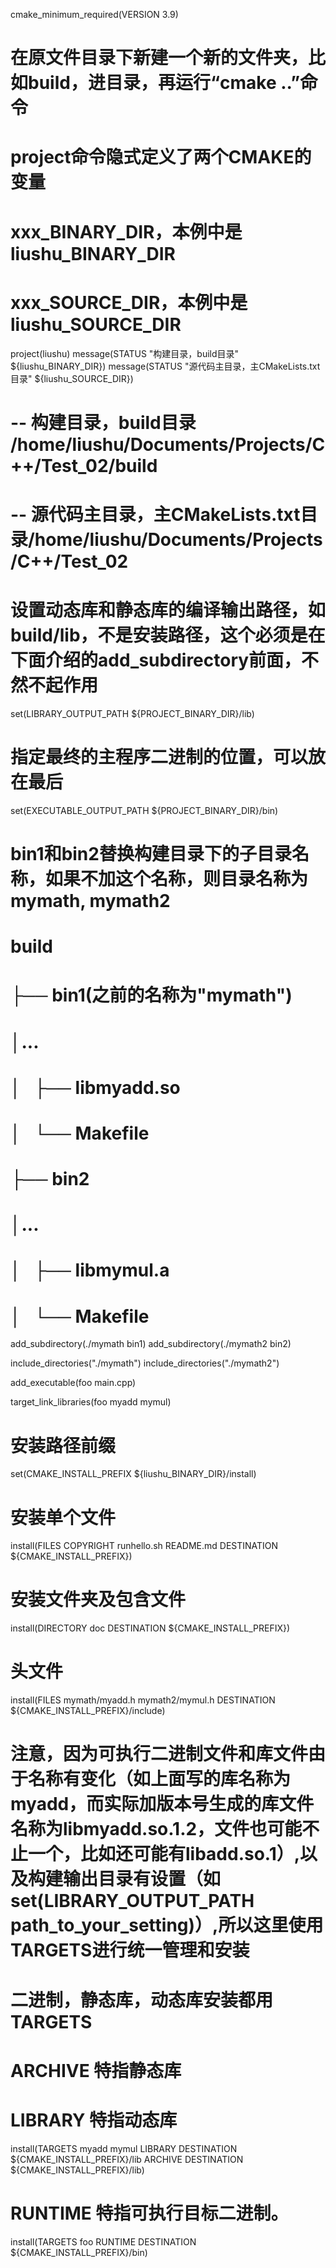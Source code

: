 cmake_minimum_required(VERSION 3.9)

# 在原文件目录下新建一个新的文件夹，比如build，进目录，再运行“cmake ..”命令

# project命令隐式定义了两个CMAKE的变量
# xxx_BINARY_DIR，本例中是 liushu_BINARY_DIR
# xxx_SOURCE_DIR，本例中是 liushu_SOURCE_DIR
project(liushu)
message(STATUS "构建目录，build目录" ${liushu_BINARY_DIR})
message(STATUS "源代码主目录，主CMakeLists.txt目录" ${liushu_SOURCE_DIR})
# -- 构建目录，build目录               /home/liushu/Documents/Projects/C++/Test_02/build
# -- 源代码主目录，主CMakeLists.txt目录/home/liushu/Documents/Projects/C++/Test_02


# 设置动态库和静态库的编译输出路径，如build/lib，不是安装路径，这个必须是在下面介绍的add_subdirectory前面，不然不起作用
set(LIBRARY_OUTPUT_PATH ${PROJECT_BINARY_DIR}/lib)
# 指定最终的主程序⼆进制的位置，可以放在最后
set(EXECUTABLE_OUTPUT_PATH ${PROJECT_BINARY_DIR}/bin) 

# bin1和bin2替换构建目录下的子目录名称，如果不加这个名称，则目录名称为mymath, mymath2
# build
# ├── bin1(之前的名称为"mymath")
# │...
# │   ├── libmyadd.so
# │   └── Makefile
# ├── bin2
# │...
# │   ├── libmymul.a
# │   └── Makefile
add_subdirectory(./mymath bin1)
add_subdirectory(./mymath2 bin2)

include_directories("./mymath")
include_directories("./mymath2")

add_executable(foo main.cpp)

target_link_libraries(foo myadd mymul)

# 安装路径前缀
set(CMAKE_INSTALL_PREFIX ${liushu_BINARY_DIR}/install)
# 安装单个文件
install(FILES COPYRIGHT runhello.sh README.md DESTINATION ${CMAKE_INSTALL_PREFIX})
# 安装文件夹及包含文件
install(DIRECTORY doc DESTINATION ${CMAKE_INSTALL_PREFIX})

# 头文件
install(FILES mymath/myadd.h mymath2/mymul.h DESTINATION ${CMAKE_INSTALL_PREFIX}/include)

# 注意，因为可执行二进制文件和库文件由于名称有变化（如上面写的库名称为myadd，而实际加版本号生成的库文件名称为libmyadd.so.1.2，文件也可能不止一个，比如还可能有libadd.so.1）,以及构建输出目录有设置（如set(LIBRARY_OUTPUT_PATH path_to_your_setting)）,所以这里使用TARGETS进行统一管理和安装
# ⼆进制，静态库，动态库安装都⽤TARGETS
# ARCHIVE 特指静态库
# LIBRARY 特指动态库
install(TARGETS myadd mymul LIBRARY DESTINATION ${CMAKE_INSTALL_PREFIX}/lib ARCHIVE DESTINATION ${CMAKE_INSTALL_PREFIX}/lib)
# RUNTIME 特指可执⾏⽬标⼆进制。
install(TARGETS foo RUNTIME DESTINATION ${CMAKE_INSTALL_PREFIX}/bin)
